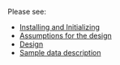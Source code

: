 Please see:

* [Installing and Initializing](install.md)
* [Assumptions for the design](assumptions.md)
* [Design](design.md)
* [Sample data description](sample-data.md)
